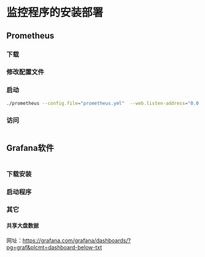 # 监控程序的安装部署

## Prometheus

### 下载

### 修改配置文件

### 启动

```bash
./prometheus --config.file="prometheus.yml"  --web.listen-address="0.0.0.0:9090"
```

### 访问

```bash

```

## Grafana软件

```bash

```

### 下载安装

### 启动程序

### 其它

#### 共享大盘数据

网址：<https://grafana.com/grafana/dashboards/?pg=graf&plcmt=dashboard-below-txt>
